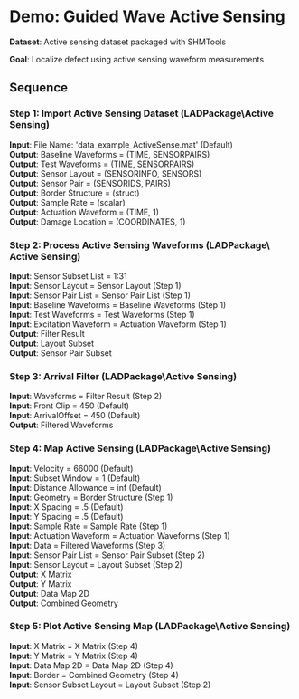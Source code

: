 # Demo: Guided Wave Active Sensing

**Dataset**: Active sensing dataset packaged with SHMTools

**Goal**: Localize defect using active sensing waveform measurements

## Sequence

### Step 1: Import Active Sensing Dataset (LADPackage\Active Sensing)
**Input**: File Name: 'data_example_ActiveSense.mat' (Default)  
**Output**: Baseline Waveforms = (TIME, SENSORPAIRS)  
**Output**: Test Waveforms = (TIME, SENSORPAIRS)  
**Output**: Sensor Layout = (SENSORINFO, SENSORS)  
**Output**: Sensor Pair = (SENSORIDS, PAIRS)  
**Output**: Border Structure = (struct)  
**Output**: Sample Rate = (scalar)  
**Output**: Actuation Waveform = (TIME, 1)  
**Output**: Damage Location = (COORDINATES, 1)

### Step 2: Process Active Sensing Waveforms (LADPackage\ Active Sensing\)
**Input**: Sensor Subset List = 1:31  
**Input**: Sensor Layout = Sensor Layout (Step 1)  
**Input**: Sensor Pair List = Sensor Pair List (Step 1)  
**Input**: Baseline Waveforms = Baseline Waveforms (Step 1)  
**Input**: Test Waveforms = Test Waveforms (Step 1)  
**Input**: Excitation Waveform = Actuation Waveform (Step 1)  
**Output**: Filter Result  
**Output**: Layout Subset  
**Output**: Sensor Pair Subset

### Step 3: Arrival Filter (LADPackage\Active Sensing\)
**Input**: Waveforms = Filter Result (Step 2)  
**Input**: Front Clip = 450 (Default)  
**Input**: ArrivalOffset = 450 (Default)  
**Output**: Filtered Waveforms

### Step 4: Map Active Sensing (LADPackage\Active Sensing\)
**Input**: Velocity = 66000 (Default)  
**Input**: Subset Window = 1 (Default)  
**Input**: Distance Allowance = inf (Default)  
**Input**: Geometry = Border Structure (Step 1)  
**Input**: X Spacing = .5 (Default)  
**Input**: Y Spacing = .5 (Default)  
**Input**: Sample Rate = Sample Rate (Step 1)  
**Input**: Actuation Waveform = Actuation Waveforms (Step 1)  
**Input**: Data = Filtered Waveforms (Step 3)  
**Input**: Sensor Pair List = Sensor Pair Subset (Step 2)  
**Input**: Sensor Layout = Layout Subset (Step 2)  
**Output**: X Matrix  
**Output**: Y Matrix  
**Output**: Data Map 2D  
**Output**: Combined Geometry

### Step 5: Plot Active Sensing Map (LADPackage\Active Sensing)
**Input**: X Matrix = X Matrix (Step 4)  
**Input**: Y Matrix = Y Matrix (Step 4)  
**Input**: Data Map 2D = Data Map 2D (Step 4)  
**Input**: Border = Combined Geometry (Step 4)  
**Input**: Sensor Subset Layout = Layout Subset (Step 2)